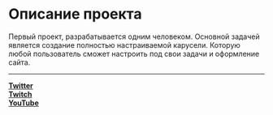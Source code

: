 Описание проекта
================

Первый проект, разрабатывается одним человеком. Основной задачей является создание полностью настраиваемой карусели. Которую любой
пользователь сможет настроить под свои задачи и оформление сайта. 

***
[**Twitter**](https://twitter.com/martddd)  
[**Twitch**](https://www.twitch.tv/medov_a)  
[**YouTube**](https://www.youtube.com/channel/UCFliCB32IW11RTwwyVYf84g)  